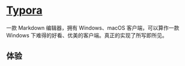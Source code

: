 # [Typora](https://www.typora.io/)

一款 Markdown 编辑器，拥有 Windows、macOS 客户端，可以算作一款 Windows 下难得的好看、优美的客户端。真正的实现了所写即所见。

## 体验
